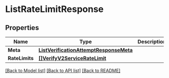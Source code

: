 # ListRateLimitResponse

## Properties

Name | Type | Description | Notes
------------ | ------------- | ------------- | -------------
**Meta** | [**ListVerificationAttemptResponseMeta**](ListVerificationAttemptResponseMeta.md) |  |[optional] 
**RateLimits** | [**[]VerifyV2ServiceRateLimit**](VerifyV2ServiceRateLimit.md) |  |[optional] 

[[Back to Model list]](../README.md#documentation-for-models) [[Back to API list]](../README.md#documentation-for-api-endpoints) [[Back to README]](../README.md)


